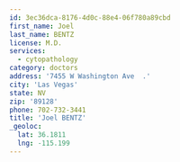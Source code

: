 ```yaml
---
id: 3ec36dca-8176-4d0c-88e4-06f780a89cbd
first_name: Joel
last_name: BENTZ
license: M.D.
services:
  - cytopathology
category: doctors
address: '7455 W Washington Ave  .'
city: 'Las Vegas'
state: NV
zip: '89128'
phone: 702-732-3441
title: 'Joel BENTZ'
_geoloc:
  lat: 36.1811
  lng: -115.199
---
```

